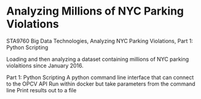 # Analyzing Millions of NYC Parking Violations
STA9760 Big Data Technologies, Analyzing NYC Parking Violations, Part 1: Python Scripting

Loading and then analyzing a dataset containing millions of NYC parking violaitions since January 2016.

Part 1: Python Scripting
  A python command line interface that can connect to the OPCV API
  Run within docker but take parameters from the command line
  Print results out to a file
